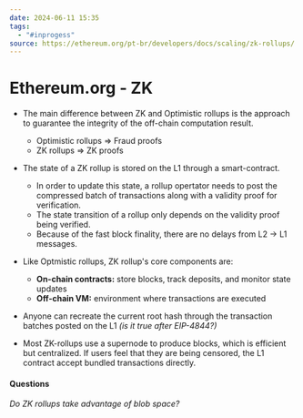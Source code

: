 ```yaml
---
date: 2024-06-11 15:35
tags:
  - "#inprogess"
source: https://ethereum.org/pt-br/developers/docs/scaling/zk-rollups/
---
```



# Ethereum.org - ZK

- The main difference between ZK and Optimistic rollups is the approach to guarantee the integrity of the off-chain computation result.
	- Optimistic rollups => Fraud proofs
	- ZK rollups => ZK proofs

- The state of a ZK rollup is stored on the L1 through a smart-contract.
	- In order to update this state, a rollup opertator needs to post the compressed batch of transactions along with a validity proof for verification.
	- The state transition of a rollup only depends on the validity proof being verified.
	- Because of the fast block finality, there are no delays from L2 -> L1 messages. 

- Like Optmistic rollups, ZK rollup's core components are:
	- **On-chain contracts:** store blocks, track deposits, and monitor state updates
	- **Off-chain VM:** environment where transactions are executed 

- Anyone can recreate the current root hash through the transaction batches posted on the L1 *(is it true after EIP-4844?)*

- Most ZK-rollups use a supernode to produce blocks, which is efficient but centralized. If users feel that they are being censored, the L1 contract accept bundled transactions directly. 
#### Questions

*Do ZK rollups take advantage of blob space?*
